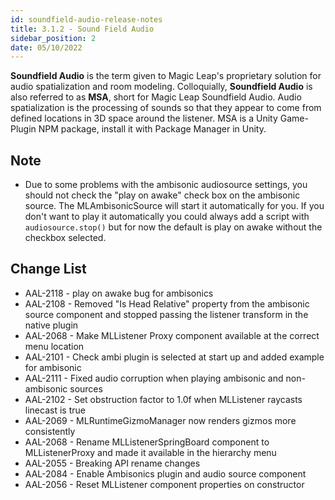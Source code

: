 ```yaml
---
id: soundfield-audio-release-notes
title: 3.1.2 - Sound Field Audio
sidebar_position: 2
date: 05/10/2022
---
```


**Soundfield Audio** is the term given to Magic Leap's proprietary solution for audio spatialization and room modeling. Colloquially,  **Soundfield Audio**  is also referred to as  **MSA**, short for Magic Leap Soundfield Audio. Audio spatialization is the processing of sounds so that they appear to come from defined locations in 3D space around the listener. MSA is a Unity Game-Plugin NPM package, install it with Package Manager in Unity.

## **Note**

- Due to some problems with the ambisonic audiosource settings, you should not check the "play on awake" check box on the ambisonic source. The MLAmbisonicSource will start it automatically for you. If you don't want to play it automatically you could always add a script with `audiosource.stop()` but for now the default is play on awake without the checkbox selected.

## **Change List**

- AAL-2118 - play on awake bug for ambisonics
- AAL-2108 - Removed "Is Head Relative" property from the ambisonic source component and stopped passing the listener transform in the native plugin
- AAL-2068 - Make MLListener Proxy component available at the correct menu location
- AAL-2101 - Check ambi plugin is selected at start up and added example for ambisonic
- AAL-2111 - Fixed audio corruption when playing ambisonic and non-ambisonic sources
- AAL-2102 - Set obstruction factor to 1.0f when MLListener raycasts linecast is true
- AAL-2069 - MLRuntimeGizmoManager now renders gizmos more consistently
- AAL-2068 - Rename MLListenerSpringBoard component to MLListenerProxy and made it available in the hierarchy menu
- AAL-2055 - Breaking API rename changes
- AAL-2084 - Enable Ambisonics plugin and audio source component
- AAL-2056 - Reset MLListener component properties on constructor
